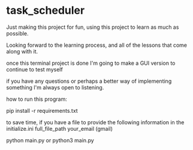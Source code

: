 # task_scheduler

Just making this project for fun, using this project to learn as much as possible.

Looking forward to the learning process, and all of the lessons that come along with it.

once this terminal project is done I'm going to make a GUI version to continue to test myself

if you have any questions or perhaps a better way of implementing something I'm always open to listening.


how to run this program:

pip install -r requirements.txt

to save time, if you have a file to provide the following information in the initialize.ini
full_file_path
your_email (gmail)

python main.py
or python3 main.py